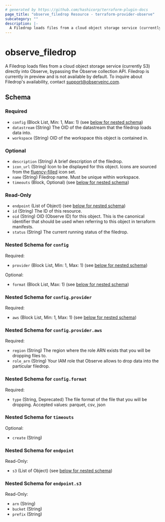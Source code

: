 ```yaml
---
# generated by https://github.com/hashicorp/terraform-plugin-docs
page_title: "observe_filedrop Resource - terraform-provider-observe"
subcategory: ""
description: |-
  A Filedrop loads files from a cloud object storage service (currently S3) directly into Observe, bypassing the Observe collection API. Filedrop is currently in preview and is not available by default. To inquire about Filedrop's availability, contact support@observeinc.com.
---
```

# observe_filedrop

A Filedrop loads files from a cloud object storage service (currently S3) directly into Observe, bypassing the Observe collection API. Filedrop is currently in preview and is not available by default. To inquire about Filedrop's availability, contact support@observeinc.com.

<!-- schema generated by tfplugindocs -->
## Schema

### Required

- `config` (Block List, Min: 1, Max: 1) (see [below for nested schema](#nestedblock--config))
- `datastream` (String) The OID of the datastream that the filedrop loads data into.
- `workspace` (String) OID of the workspace this object is contained in.

### Optional

- `description` (String) A brief description of the filedrop.
- `icon_url` (String) Icon to be displayed for this object. Icons are sourced from the [fluency-filled](https://icons8.com/icons/fluency-systems-filled) icon set.
- `name` (String) Filedrop name. Must be unique within workspace.
- `timeouts` (Block, Optional) (see [below for nested schema](#nestedblock--timeouts))

### Read-Only

- `endpoint` (List of Object) (see [below for nested schema](#nestedatt--endpoint))
- `id` (String) The ID of this resource.
- `oid` (String) OID (Observe ID) for this object. This is the canonical identifier that
should be used when referring to this object in terraform manifests.
- `status` (String) The current running status of the filedrop.

<a id="nestedblock--config"></a>
### Nested Schema for `config`

Required:

- `provider` (Block List, Min: 1, Max: 1) (see [below for nested schema](#nestedblock--config--provider))

Optional:

- `format` (Block List, Max: 1) (see [below for nested schema](#nestedblock--config--format))

<a id="nestedblock--config--provider"></a>
### Nested Schema for `config.provider`

Required:

- `aws` (Block List, Min: 1, Max: 1) (see [below for nested schema](#nestedblock--config--provider--aws))

<a id="nestedblock--config--provider--aws"></a>
### Nested Schema for `config.provider.aws`

Required:

- `region` (String) The region where the role ARN exists that you will be dropping files to.
- `role_arn` (String) Your IAM role that Observe allows to drop data into the particular filedrop.



<a id="nestedblock--config--format"></a>
### Nested Schema for `config.format`

Required:

- `type` (String, Deprecated) The file format of the file that you will be dropping.
 Accepted values: parquet, csv, json



<a id="nestedblock--timeouts"></a>
### Nested Schema for `timeouts`

Optional:

- `create` (String)


<a id="nestedatt--endpoint"></a>
### Nested Schema for `endpoint`

Read-Only:

- `s3` (List of Object) (see [below for nested schema](#nestedobjatt--endpoint--s3))

<a id="nestedobjatt--endpoint--s3"></a>
### Nested Schema for `endpoint.s3`

Read-Only:

- `arn` (String)
- `bucket` (String)
- `prefix` (String)

